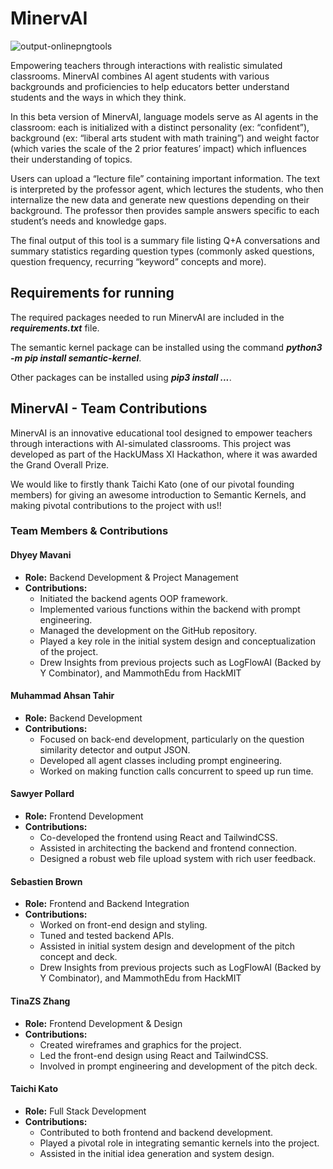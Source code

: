 # MinervAI
![output-onlinepngtools](https://github.com/dmavani25/MinervAI/assets/107078090/8413ebde-629f-4307-bfba-ca26f8a41b7c)

Empowering teachers through interactions with realistic simulated classrooms. MinervAI combines AI agent students with various backgrounds and proficiencies to help educators better understand students and the ways in which they think.

In this beta version of MinervAI,  language models serve as AI agents in the classroom: each is initialized with a distinct personality (ex: “confident”), background (ex: “liberal arts student with math training”) and weight factor (which varies the scale of the 2 prior features’ impact) which influences their understanding of topics.

Users can upload a “lecture file” containing important information. The text is interpreted by the professor agent, which lectures the students, who then internalize the new data and generate new questions depending on their background. The professor then provides sample answers specific to each student’s needs and knowledge gaps.

The final output of this tool is a summary file listing Q+A conversations and summary statistics regarding question types (commonly asked questions, question frequency, recurring “keyword” concepts and more).

<h2>Requirements for running</h2>

The required packages needed to run MinervAI are included in the ***requirements.txt*** file.

The semantic kernel package can be installed using the command ***python3 -m pip install semantic-kernel***.

Other packages can be installed using ***pip3 install ...***. 

## MinervAI - Team Contributions

MinervAI is an innovative educational tool designed to empower teachers through interactions with AI-simulated classrooms. This project was developed as part of the HackUMass XI Hackathon, where it was awarded the Grand Overall Prize.

We would like to firstly thank Taichi Kato (one of our pivotal founding members) for giving an awesome introduction to Semantic Kernels, and making pivotal contributions to the project with us!!

### Team Members & Contributions

#### Dhyey Mavani
- **Role:** Backend Development & Project Management
- **Contributions:**
  - Initiated the backend agents OOP framework.
  - Implemented various functions within the backend with prompt engineering.
  - Managed the development on the GitHub repository.
  - Played a key role in the initial system design and conceptualization of the project.
  - Drew Insights from previous projects such as LogFlowAI (Backed by Y Combinator), and MammothEdu from HackMIT

#### Muhammad Ahsan Tahir
- **Role:** Backend Development
- **Contributions:**
  - Focused on back-end development, particularly on the question similarity detector and output JSON.
  - Developed all agent classes including prompt engineering.
  - Worked on making function calls concurrent to speed up run time.

#### Sawyer Pollard
- **Role:** Frontend Development
- **Contributions:**
  - Co-developed the frontend using React and TailwindCSS.
  - Assisted in architecting the backend and frontend connection.
  - Designed a robust web file upload system with rich user feedback.

#### Sebastien Brown
- **Role:** Frontend and Backend Integration
- **Contributions:**
  - Worked on front-end design and styling.
  - Tuned and tested backend APIs.
  - Assisted in initial system design and development of the pitch concept and deck.
  - Drew Insights from previous projects such as LogFlowAI (Backed by Y Combinator), and MammothEdu from HackMIT

#### TinaZS Zhang
- **Role:** Frontend Development & Design
- **Contributions:**
  - Created wireframes and graphics for the project.
  - Led the front-end design using React and TailwindCSS.
  - Involved in prompt engineering and development of the pitch deck.

#### Taichi Kato
- **Role:** Full Stack Development
- **Contributions:**
  - Contributed to both frontend and backend development.
  - Played a pivotal role in integrating semantic kernels into the project.
  - Assisted in the initial idea generation and system design.







